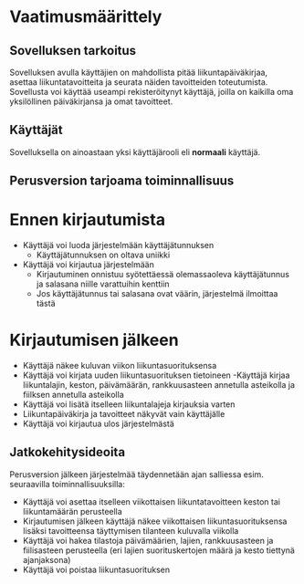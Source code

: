 # Vaatimusmäärittely

## Sovelluksen tarkoitus

Sovelluksen avulla käyttäjien on mahdollista pitää liikuntapäiväkirjaa, 
asettaa liikuntatavoitteita ja seurata näiden tavoitteiden toteutumista. 
Sovellusta voi käyttää useampi rekisteröitynyt käyttäjä, joilla on 
kaikilla oma yksilöllinen päiväkirjansa ja omat tavoitteet.

## Käyttäjät

Sovelluksella on ainoastaan yksi käyttäjärooli eli **normaali** käyttäjä. 

## Perusversion tarjoama toiminnallisuus

# Ennen kirjautumista

- Käyttäjä voi luoda järjestelmään käyttäjätunnuksen
	- Käyttäjätunnuksen on oltava uniikki
- Käyttäjä voi kirjautua järjestelmään 
	- Kirjautuminen onnistuu syötettäessä olemassaoleva käyttäjätunnus 
ja salasana niille varattuihin kenttiin
	- Jos käyttäjätunnus tai salasana ovat väärin, järjestelmä 
ilmoittaa tästä

# Kirjautumisen jälkeen
- Käyttäjä näkee kuluvan viikon liikuntasuorituksensa
- Käyttäjä voi kirjata uuden liikuntasuorituksen tietoineen
	-Käyttäjä kirjaa liikuntalajin, keston, päivämäärän, rankkuusasteen annetulla 
asteikolla ja fiilksen annetulla asteikolla
- Käyttäjä voi lisätä itselleen liikuntalajeja kirjauksia varten  
- Liikuntapäiväkirja ja tavoitteet näkyvät vain käyttäjälle
- Käyttäjä voi kirjautua ulos järjestelmästä

## Jatkokehitysideoita

Perusversion jälkeen järjestelmää täydennetään ajan salliessa esim. seuraavilla 
toiminnallisuuksilla:

- Käyttäjä voi asettaa itselleen viikottaisen liikuntatavoitteen keston tai liikuntamäärän 
perusteella
- Kirjautumisen jälkeen käyttäjä näkee viikottaisen liikuntasuorituksensa lisäksi tavoitteensa 
täyttymisen tilanteen kuluvalla viikolla
- Käyttäjä voi hakea tilastoja päivämäärien, lajien, rankkuusasteen ja fiilisasteen 
perusteella (eri lajien suorituskertojen määrä ja 
kesto tiettynä ajanjaksona)
- Käyttäjä voi poistaa liikuntasuorituksen
  
